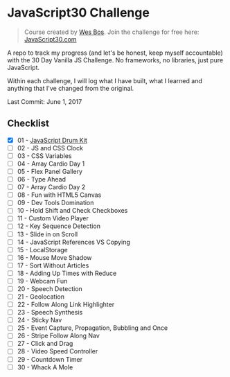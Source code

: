 # JavaScript30 Challenge

> Course created by [Wes Bos](https://github.com/wesbos). Join the challenge for free here: [JavaScript30.com](https://JavaScript30.com)

A repo to track my progress (and let's be honest, keep myself accountable) with the 30 Day Vanilla JS Challenge. No frameworks, no libraries, just pure JavaScript.

Within each challenge, I will log what I have built, what I learned and anything that I've changed from the original.

Last Commit: June 1, 2017

## Checklist

- [x] 01 - [JavaScript Drum Kit](https://github.com/stranskycaro/JavaScript30/tree/master/Challenges/01%20-%20JavaScript%20Drum%20Kit)
- [ ] 02 - JS and CSS Clock
- [ ] 03 - CSS Variables
- [ ] 04 - Array Cardio Day 1
- [ ] 05 - Flex Panel Gallery
- [ ] 06 - Type Ahead
- [ ] 07 - Array Cardio Day 2
- [ ] 08 - Fun with HTML5 Canvas
- [ ] 09 - Dev Tools Domination
- [ ] 10 - Hold Shift and Check Checkboxes
- [ ] 11 - Custom Video Player
- [ ] 12 - Key Sequence Detection
- [ ] 13 - Slide in on Scroll
- [ ] 14 - JavaScript References VS Copying
- [ ] 15 - LocalStorage
- [ ] 16 - Mouse Move Shadow
- [ ] 17 - Sort Without Articles
- [ ] 18 - Adding Up Times with Reduce
- [ ] 19 - Webcam Fun
- [ ] 20 - Speech Detection
- [ ] 21 - Geolocation
- [ ] 22 - Follow Along Link Highlighter
- [ ] 23 - Speech Synthesis
- [ ] 24 - Sticky Nav
- [ ] 25 - Event Capture, Propagation, Bubbling and Once
- [ ] 26 - Stripe Follow Along Nav
- [ ] 27 - Click and Drag
- [ ] 28 - Video Speed Controller
- [ ] 29 - Countdown Timer
- [ ] 30 - Whack A Mole
